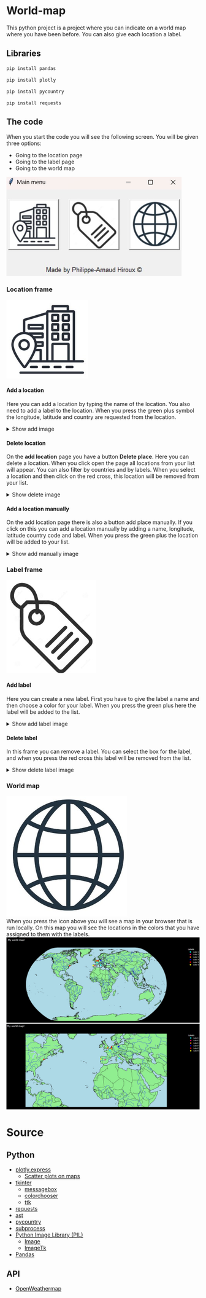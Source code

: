 # World-map
This python project is a project where you can indicate on a world map where you have been before. You can also give each location a label.

## Libraries
```
pip install pandas
```
```
pip install plotly
```
```
pip install pycountry
```
```
pip install requests
```

## The code
When you start the code you will see the following screen. You will be given three options:
* Going to the location page
* Going to the label page
* Going to the world map

![main](image/readme/main.jpg)
### Location frame
![Location frame](image/City.jpg)

#### Add a location
Here you can add a location by typing the name of the location. You also need to add a label to the location. When you press the green plus symbol the longitude, latitude and country are requested from the location.
<details>
  <summary>Show add image</summary>
    <img src="image/readme/add_city.jpg" alt="Add image" />
</details>

#### Delete location
On the **add location** page you have a button **Delete place**. Here you can delete a location. When you click open the page all locations from your list will appear. You can also filter by countries and by labels. When you select a location and then click on the red cross, this location will be removed from your list.
<details>
  <summary>Show delete image</summary>
    <img src="image/readme/del_city.jpg" alt="Delete image" />
</details>

#### Add a location manually
On the add location page there is also a button add place manually. If you click on this you can add a location manually by adding a name, longitude, latitude country code and label. When you press the green plus the location will be added to your list.
<details>
  <summary>Show add manually image</summary>
    <img src="image/readme/add_city_manual.jpg" alt="Add manually image" />
</details>

### Label frame
![Label frame](image/Label.jpg)

#### Add label
Here you can create a new label. First you have to give the label a name and then choose a color for your label. When you press the green plus here the label will be added to the list.
<details>
  <summary>Show add label image</summary>
    <img src="image/readme/add_label.jpg" alt="Add label image" />
</details>

#### Delete label
In this frame you can remove a label. You can select the box for the label, and when you press the red cross this label will be removed from the list.
<details>
  <summary>Show delete label image</summary>
    <img src="image/readme/del_label.jpg" alt="Delete label image" />
</details>

### World map
![World map label](image/Map.jpg)</br>
When you press the icon above you will see a map in your browser that is run locally. On this map you will see the locations in the colors that you have assigned to them with the labels.
![World map](image/readme/world_map.jpg)
![world map 2](image/readme/world_map_2.jpg)

# Source
## Python
* [plotly.express](https://plotly.com/python/plotly-express/)
    * [Scatter plots on maps](https://plotly.com/python/scatter-plots-on-maps/)
* [tkinter](https://docs.python.org/3/library/tkinter.html)
    * [messagebox](https://docs.python.org/3/library/tkinter.messagebox.html#module-tkinter.messagebox)
    * [colorchooser](https://docs.python.org/3/library/tkinter.colorchooser.html#module-tkinter.colorchooser)
    * [ttk](https://docs.python.org/3/library/tkinter.ttk.html#module-tkinter.ttk)
* [requests](https://www.w3schools.com/python/module_requests.asp)
* [ast](https://docs.python.org/3/library/ast.html)
* [pycountry](https://pypi.org/project/pycountry/)
* [subprocess](https://docs.python.org/3/library/subprocess.html)
* [Python Image Library (PIL)](https://pillow.readthedocs.io/en/stable/)
    * [Image](https://pillow.readthedocs.io/en/stable/reference/Image.html)
    * [ImageTk](https://pillow.readthedocs.io/en/stable/reference/ImageTk.html)
* [Pandas](https://www.w3schools.com/python/pandas/default.asp)

## API
* [OpenWeathermap](https://openweathermap.org/api/geocoding-api)
